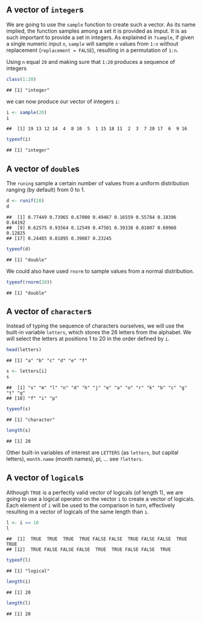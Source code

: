 ## A vector of `integer`s

We are going to use the `sample` function to create such a vector. 
As its name implied, the function samples among a set it is provided as imput. 
It is as such important to provide a set in integers. As explained in 
`?sample`, if given a single numeric input `n`, `sample` will sample `n` values 
from `1:n` without replacement (`replacement = FALSE`), resulting in a permutation of `1:n`.

Using `n` equal `20` and making sure that `1:20` produces a sequence of integers


```r
class(1:20)
```

```
## [1] "integer"
```


we can now produce our vector of integers `i`:


```r
i <- sample(20)
i
```

```
##  [1] 19 13 12 14  4  8 10  5  1 15 18 11  2  3  7 20 17  6  9 16
```

```r
typeof(i)
```

```
## [1] "integer"
```


## A vector of `double`s

The `runing` sample a certain number of values from a uniform distribution ranging (by default)
from 0 to 1. 


```r
d <- runif(20)
d
```

```
##  [1] 0.77449 0.73965 0.67000 0.49467 0.16559 0.55784 0.18396 0.64192
##  [9] 0.62575 0.93564 0.12549 0.47501 0.39338 0.01007 0.69960 0.12825
## [17] 0.24485 0.81895 0.39087 0.23245
```

```r
typeof(d)
```

```
## [1] "double"
```


We could also have used `rnorm` to sample values from a normal distribution. 


```r
typeof(rnorm(20))
```

```
## [1] "double"
```

## A vector of `character`s

Instead of typing the sequence of characters ourselves, we will use the 
built-in variable `letters`, which stores the 26 letters from the alphabet. 
We will select the letters at positions 1 to 20 in the order defined by `i`.


```r
head(letters)
```

```
## [1] "a" "b" "c" "d" "e" "f"
```

```r
s <- letters[i]
s
```

```
##  [1] "s" "m" "l" "n" "d" "h" "j" "e" "a" "o" "r" "k" "b" "c" "g" "t" "q"
## [18] "f" "i" "p"
```

```r
typeof(s)
```

```
## [1] "character"
```

```r
length(s)
```

```
## [1] 20
```


Other built-in variables of interest are `LETTERS` (as `letters`, but capital letters), 
`month.name` (month names), pi, ... see `?letters`.

## A vector of `logical`s

Although `TRUE` is a perfectly valid vector of logicals (of length 1), we are going to use 
a logical operator on the vector `i` to create a vector of logicals. Each element of `i` 
will be used to the comparison in turn, effectively resulting in a vector of logicals of the 
same length than `i`.


```r
l <- i >= 10
l
```

```
##  [1]  TRUE  TRUE  TRUE  TRUE FALSE FALSE  TRUE FALSE FALSE  TRUE  TRUE
## [12]  TRUE FALSE FALSE FALSE  TRUE  TRUE FALSE FALSE  TRUE
```

```r
typeof(l)
```

```
## [1] "logical"
```

```r
length(i)
```

```
## [1] 20
```

```r
length(l)
```

```
## [1] 20
```



